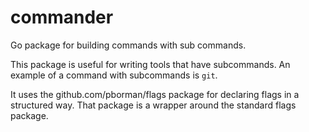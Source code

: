# commander
Go package for building commands with sub commands.

This package is useful for writing tools that have subcommands.  An
example of a command with subcommands is `git`.

It uses the github.com/pborman/flags package for declaring flags
in a structured way.  That package is a wrapper around the standard
flags package.
